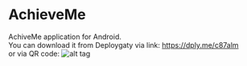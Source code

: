 # AchieveMe
AchiveMe application for Android. <br/>
You can download it from Deploygatу via link: https://dply.me/c87alm <br/>
or via QR code: ![alt tag](https://chart.googleapis.com/chart?chs=178x178&cht=qr&chl=https%3A%2F%2Fdeploygate.com%2Fdistributions%2Fa0cb3a49cf7712ac45cd9f5de6e59e092f5481fe) <br/>
